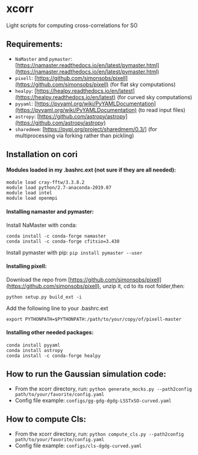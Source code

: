 # xcorr
Light scripts for computing cross-correlations for SO

## Requirements:

* `NaMaster` and `pymaster`: [https://namaster.readthedocs.io/en/latest/pymaster.html](https://namaster.readthedocs.io/en/latest/pymaster.html)
* `pixell`: [https://github.com/simonsobs/pixell](https://github.com/simonsobs/pixell) (for flat sky computations)
* `healpy`: [https://healpy.readthedocs.io/en/latest](https://healpy.readthedocs.io/en/latest) (for curved sky computations)
* `pyyaml`: [https://pyyaml.org/wiki/PyYAMLDocumentation](https://pyyaml.org/wiki/PyYAMLDocumentation) (to read input files)
* `astropy`: [https://github.com/astropy/astropy](https://github.com/astropy/astropy)
* `sharedmem`: [https://pypi.org/project/sharedmem/0.3/] (for multiprocessing via forking rather than pickling)

## Installation on cori

#### Modules loaded in my .bashrc.ext (not sure if they are all needed):
```
module load cray-fftw/3.3.8.2
module load python/2.7-anaconda-2019.07
module load intel
module load openmpi
```

#### Installing namaster and pymaster:
Install NaMaster with conda:
```
conda install -c conda-forge namaster
conda install -c conda-forge cfitsio=3.430
```

Install pymaster with pip:
`pip install pymaster --user`


#### Installing pixell:
Download the repo from [https://github.com/simonsobs/pixell](https://github.com/simonsobs/pixell),
unzip it,
cd to its root folder,then:
```
python setup.py build_ext -i
```
Add the following line to your .bashrc.ext
```
export PYTHONPATH=$PYTHONPATH:/path/to/your/copy/of/pixell-master
```

#### Installing other needed packages:
```
conda install pyyaml
conda install astropy
conda install -c conda-forge healpy
```

## How to run the Gaussian simulation code:

* From the xcorr directory, run: `python generate_mocks.py --path2config path/to/your/favorite/config.yaml`
* Config file example: `configs/gg-gdg-dgdg-LSSTxSO-curved.yaml`

## How to compute Cls:

* From the xcorr directory, run: `python compute_cls.py --path2config path/to/your/favorite/config.yaml`
* Config file example: `configs/cls-dgdg-curved.yaml`
